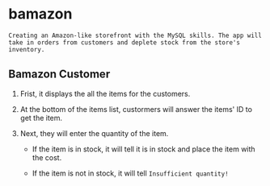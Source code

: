 # bamazon
	Creating an Amazon-like storefront with the MySQL skills. The app will take in orders from customers and deplete stock from the store's inventory. 

## Bamazon Customer

1. Frist, it displays the all the items for the customers.

2. At the bottom of the items list, custormers will answer the items' ID to get the item.

3. Next, they will enter the quantity of the item.

	- If the item is in stock, it will tell it is in stock and place the item with the cost.

	- If the item is not in stock, it will tell `Insufficient quantity!`

